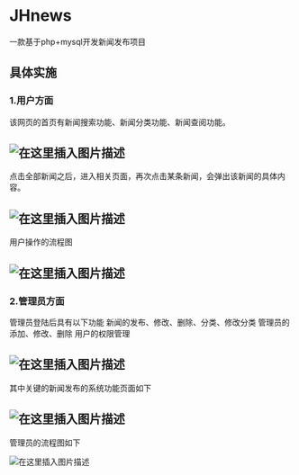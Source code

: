 ﻿# JHnews
一款基于php+mysql开发新闻发布项目
## 具体实施
### 1.用户方面
  该网页的首页有新闻搜索功能、新闻分类功能、新闻查阅功能。
  
![在这里插入图片描述](https://img-blog.csdnimg.cn/20190828151415589.png?x-oss-process=image/watermark,type_ZmFuZ3poZW5naGVpdGk,shadow_10,text_aHR0cHM6Ly9ibG9nLmNzZG4ubmV0L2ZtazEwMjM=,size_16,color_FFFFFF,t_70)
---
  点击全部新闻之后，进入相关页面，再次点击某条新闻，会弹出该新闻的具体内容。
  
![在这里插入图片描述](https://img-blog.csdnimg.cn/20190828151533957.png?x-oss-process=image/watermark,type_ZmFuZ3poZW5naGVpdGk,shadow_10,text_aHR0cHM6Ly9ibG9nLmNzZG4ubmV0L2ZtazEwMjM=,size_16,color_FFFFFF,t_70)
---
用户操作的流程图


![在这里插入图片描述](https://img-blog.csdnimg.cn/20190828151557523.png?x-oss-process=image/watermark,type_ZmFuZ3poZW5naGVpdGk,shadow_10,text_aHR0cHM6Ly9ibG9nLmNzZG4ubmV0L2ZtazEwMjM=,size_16,color_FFFFFF,t_70)
---
### 2.管理员方面
管理员登陆后具有以下功能
新闻的发布、修改、删除、分类、修改分类
管理员的添加、修改、删除
用户的权限管理

![在这里插入图片描述](https://img-blog.csdnimg.cn/201908281517040.png?x-oss-process=image/watermark,type_ZmFuZ3poZW5naGVpdGk,shadow_10,text_aHR0cHM6Ly9ibG9nLmNzZG4ubmV0L2ZtazEwMjM=,size_16,color_FFFFFF,t_70)
---
其中关键的新闻发布的系统功能页面如下

 ![在这里插入图片描述](https://img-blog.csdnimg.cn/20190828151713833.png?x-oss-process=image/watermark,type_ZmFuZ3poZW5naGVpdGk,shadow_10,text_aHR0cHM6Ly9ibG9nLmNzZG4ubmV0L2ZtazEwMjM=,size_16,color_FFFFFF,t_70)
 ---
管理员的流程图如下

![在这里插入图片描述](https://img-blog.csdnimg.cn/20190828151720249.png?x-oss-process=image/watermark,type_ZmFuZ3poZW5naGVpdGk,shadow_10,text_aHR0cHM6Ly9ibG9nLmNzZG4ubmV0L2ZtazEwMjM=,size_16,color_FFFFFF,t_70)
